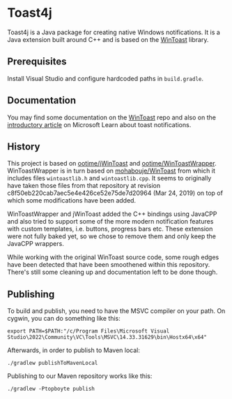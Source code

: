 # Toast4j
Toast4j is a Java package for creating native Windows notifications. It is a Java extension built
around C++ and is based on the [WinToast](https://github.com/mohabouje/WinToast) library.

## Prerequisites

Install Visual Studio and configure hardcoded paths in `build.gradle`.

## Documentation

You may find some documentation on the [WinToast](https://github.com/mohabouje/WinToast) repo
and also on the [introductory article](https://learn.microsoft.com/en-us/windows/apps/design/shell/tiles-and-notifications/toast-notifications-overview)
on Microsoft Learn about toast notifications.

## History

This project is based on [ootime/jWinToast](https://github.com/ootime/jWinToast)
and [ootime/WinToastWrapper](https://github.com/ootime/WinToastWrapper).
WinToastWrapper is in turn based on [mohabouje/WinToast](https://github.com/mohabouje/WinToast)
from which it includes files `wintoastlib.h` and `wintoastlib.cpp`.
It seems to originally have taken those files from that repository at revision
c8f50eb220cab7aec5e4e426ce52e75de7d20964 (Mar 24, 2019) on top of which some modifications
have been added.

WinToastWrapper and jWinToast added the C++ bindings using JavaCPP and also tried to support
some of the more modern notification features with custom templates, i.e. buttons, progress
bars etc. These extension were not fully baked yet, so we chose to remove them and only keep
the JavaCPP wrappers.

While working with the original WinToast source code, some rough edges have been detected that
have been smoothened within this repository. There's still some cleaning up and documentation
left to be done though.

## Publishing

To build and publish, you need to have the MSVC compiler on your path. On cygwin, you can
do something like this:

    export PATH=$PATH:"/c/Program Files\Microsoft Visual Studio\2022\Community\VC\Tools\MSVC\14.33.31629\bin\Hostx64\x64"

Afterwards, in order to publish to Maven local:

    ./gradlew publishToMavenLocal

Publishing to our Maven repository works like this:

    ./gradlew -Ptopboyte publish
